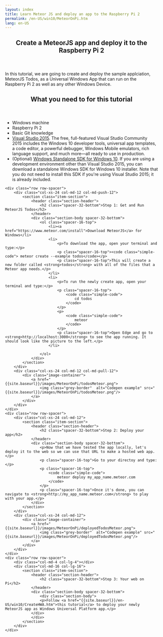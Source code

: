 ```yaml
---
layout: index
title: Learn Meteor JS and deploy an app to the Raspberry Pi 2
permalink: /en-US/win10/MeteorOnPi.htm
lang: en-US
---
```


<div class="container">
    <div class="spacer-32-top row">
    	<div class="col-md-4 col-lg-4"></div>
        <div class="col-md-16 col-lg-16">
            <section class="section">
                <header class="spacer-32-top section-header">
                    <h1>Create a MeteorJS app and deploy it to the Raspberry Pi 2</h1>
                </header>
                <div class="section-body">
                    <p>In this tutorial, we are going to create and deploy the sample applciation, MeteorJS Todos, as a Universal Windows App that can run on the Raspberry Pi 2 as well as any other Windows Device.</p>
                </div>
            </section>
        </div>
    </div>
    <div class="row row-spacer">
    	<div class="col-md-4 col-lg-4"></div>
        <div class="col-md-16 col-lg-16">
            <section class="section">
                <header class="spacer-32-top section-header">
                    <h2>What you need to for this tutorial</h2>
                </header>
                <div class="section-body">
                    <ul class="bulleted-list">
                        <li>Windows machine</li>
                        <li>Raspberry Pi 2</li>
                        <li>Basic Git knowledge</li>
                        <li><a href="https://www.visualstudio.com/">Visual Studio 2015</a>. The free, full-featured Visual Studio Community 2015 includes the Windows 10 developer tools, universal app templates, a code editor, a powerful debugger, Windows Mobile emulators, rich language support, and much more—all ready to use in production.</li>
                        <li>(Optional) <a href="https://dev.windows.com/en-us/downloads/windows-10-sdk">Windows Standalone SDK for Windows 10</a>. If you are using a development environment other than Visual Studio 2015, you can download a standalone Windows SDK for Windows 10 installer. Note that you do not need to install this SDK if you're using Visual Studio 2015; it is already included.</li>
                    </ul>
                </div>
            </section>
        </div>
    </div>

    <div class="row row-spacer">
        <div class="col-xs-24 col-md-12 col-md-push-12">
            <section class="item-section">
                <header class="section-header">
                    <h2 class="spacer-32-bottom">Step 1: Get and Run MeteorJS Todos</h2>
                </header>
                <div class="section-body spacer-32-bottom">
                    <ol class="spacer-16-top">
                        <li><a href="https://www.meteor.com/install">Download MeteorJS</a> for Windows</li>
                        <li>
                        	<p>To download the app, open your terminal and type:</p>
                        	<p class="spacer-16-top"><code class="simple-code"> meteor create --example todos</code></p>
                   			<p class="spacer-16-top">This will create a new folder called <strong>todos</strong> with all of the files that a Meteor app needs.</p>
                        </li>
                        <li>
                        	<p>To run the newly create app, open your terminal and type:</p>
                        	<p class="spacer-16-top">
                        		<code class="simple-code">
                        			cd todos
                        		</code>
                        	</p>
                        	<p>
                        		<code class="simple-code">
                        			meteor
                        		</code>
                        	</p>
                   			<p class="spacer-16-top">Open Edge and go to <strong>http://localhost:3000</strong> to see the app running. It should look like the picture to the left.</p>
                        </li>
                        
                    </ol>
                </div>
            </section>
        </div>
        <div class="col-xs-24 col-md-12 col-md-pull-12">
            <div class="image-container">
                <a href="{{site.baseurl}}/images/MeteorOnPi/todosMeteor.png">
                    <img class="grey-border"  alt="Codepen example" src="{{site.baseurl}}/images/MeteorOnPi/todosMeteor.png"/>
                </a>
            </div>
        </div>
    </div>
    <div class="row row-spacer">
        <div class="col-xs-24 col-md-12">
            <section class="item-section">
                <header class="section-header">
                    <h2 class="spacer-32-bottom">Step 2: Deploy your app</h2>
                </header>
                <div class="section-body spacer-32-bottom">
                	<p>Now that we have tested the app locally, let's deploy it to the web so we can use that URL to make a hosted web app.</p>
                	<p class="spacer-16-top">Go to your directoy and type:</p>
                    <p class="spacer-16-top">
                		<code class="simple-code">
                			meteor deploy my_app_name.meteor.com
                		</code>
                	</p>
                    <p class="spacer-16-top">Once it's done, you can navigate to <strong>http://my_app_name.meteor.com</strong> to play with your app.</p>           
                </div>
            </section>
        </div>
        <div class="col-xs-24 col-md-12">
            <div class="image-container">
                <a href="{{site.baseurl}}/images/MeteorOnPi/deployedTodosMeteor.png">
                    <img class="grey-border"  alt="Codepen example" src="{{site.baseurl}}/images/MeteorOnPi/deployedTodosMeteor.png"/>
                </a>
            </div>
        </div>
    </div>
    <div class="row row-spacer">
        <div class="col-md-4 col-lg-4"></div>
        <div class="col-md-16 col-lg-16">
            <section class="item-section">
                <header class="section-header">
                    <h2 class="spacer-32-bottom">Step 3: Your web on Pi</h2>
                </header>
                <div class="section-body spacer-32-bottom">
                    <div class="section-body">
                    <p>Follow <a href="{{site.baseurl}}/en-US/win10/CreateHWA.htm">this tutorial</a> to deploy your newly MeteorJS app as Windows Universal Platform app.</p>
                </div>
                </div>
            </section>
        </div>
    </div>
</div>